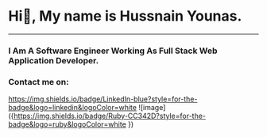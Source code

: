 # Hi👋, My name is Hussnain Younas.
___
### I Am A Software Engineer Working As Full Stack Web Application Developer.
### Contact me on:
https://img.shields.io/badge/LinkedIn-blue?style=for-the-badge&logo=linkedin&logoColor=white
![image]({https://img.shields.io/badge/Ruby-CC342D?style=for-the-badge&logo=ruby&logoColor=white
})
